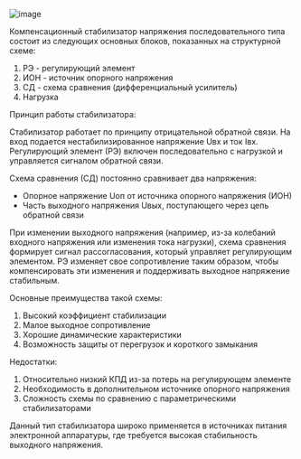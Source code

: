 ![image](https://github.com/user-attachments/assets/afe5f95d-efb3-4114-a8ec-cacf39d5e7a9)

Компенсационный стабилизатор напряжения последовательного типа состоит из следующих основных блоков, показанных на структурной схеме:

1. РЭ - регулирующий элемент
2. ИОН - источник опорного напряжения
3. СД - схема сравнения (дифференциальный усилитель)
4. Нагрузка

Принцип работы стабилизатора:

Стабилизатор работает по принципу отрицательной обратной связи. На вход подается нестабилизированное напряжение Uвх и ток Iвх. Регулирующий элемент (РЭ) включен последовательно с нагрузкой и управляется сигналом обратной связи.

Схема сравнения (СД) постоянно сравнивает два напряжения:
- Опорное напряжение Uоп от источника опорного напряжения (ИОН)
- Часть выходного напряжения Uвых, поступающего через цепь обратной связи

При изменении выходного напряжения (например, из-за колебаний входного напряжения или изменения тока нагрузки), схема сравнения формирует сигнал рассогласования, который управляет регулирующим элементом. РЭ изменяет свое сопротивление таким образом, чтобы компенсировать эти изменения и поддерживать выходное напряжение стабильным.

Основные преимущества такой схемы:
1. Высокий коэффициент стабилизации
2. Малое выходное сопротивление
3. Хорошие динамические характеристики
4. Возможность защиты от перегрузок и короткого замыкания

Недостатки:
1. Относительно низкий КПД из-за потерь на регулирующем элементе
2. Необходимость в дополнительном источнике опорного напряжения
3. Сложность схемы по сравнению с параметрическими стабилизаторами

Данный тип стабилизатора широко применяется в источниках питания электронной аппаратуры, где требуется высокая стабильность выходного напряжения.

